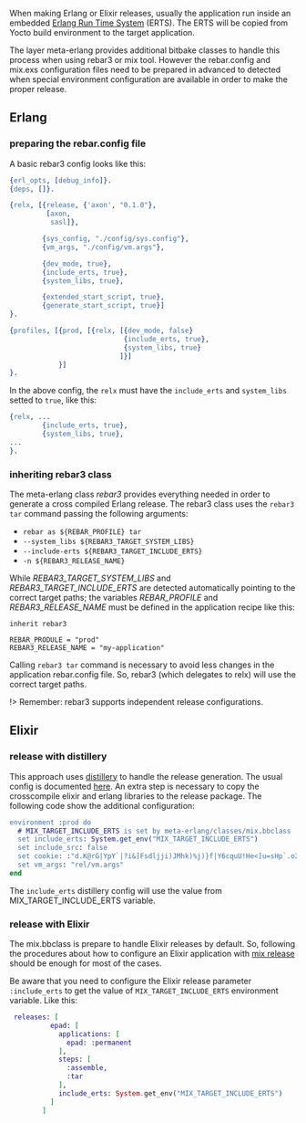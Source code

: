 When making Erlang or Elixir releases, usually the application run inside an
embedded
[Erlang Run Time System](https://erlang.org/doc/apps/erts/users_guide.html)
(ERTS). The ERTS will be copied from Yocto build environment to the target
application.

The layer meta-erlang provides additional bitbake classes to handle this process
when using rebar3 or mix tool. However the rebar.config and mix.exs
configuration files need to be prepared in advanced to detected when special
environment configuration are available in order to make the proper release.

## Erlang

### preparing the rebar.config file

A basic rebar3 config looks like this:

```erlang
{erl_opts, [debug_info]}.
{deps, []}.

{relx, [{release, {'axon', "0.1.0"},
         [axon,
          sasl]},

        {sys_config, "./config/sys.config"},
        {vm_args, "./config/vm.args"},

        {dev_mode, true},
        {include_erts, true},
        {system_libs, true},

        {extended_start_script, true},
        {generate_start_script, true}]
}.

{profiles, [{prod, [{relx, [{dev_mode, false}
                            {include_erts, true},
                            {system_libs, true}
                           ]}]
            }]
}.
```

In the above config, the `relx` must have the `include_erts` and `system_libs`
setted to `true`, like this:

```erlang
{relx, ...
        {include_erts, true},
        {system_libs, true},
...
}.
```

### inheriting rebar3 class

The meta-erlang class _rebar3_ provides everything needed in order to generate a
cross compiled Erlang release. The rebar3 class uses the `rebar3 tar` command
passing the following arguments:

- `rebar as ${REBAR_PROFILE} tar`
- `--system_libs ${REBAR3_TARGET_SYSTEM_LIBS}`
- `--include-erts ${REBAR3_TARGET_INCLUDE_ERTS}`
- `-n ${REBAR3_RELEASE_NAME}`

While _REBAR3_TARGET_SYSTEM_LIBS_ and _REBAR3_TARGET_INCLUDE_ERTS_ are detected
automatically pointing to the correct target paths; the variables
_REBAR_PROFILE_ and _REBAR3_RELEASE_NAME_ must be defined in the application
recipe like this:

```bitbake
inherit rebar3

REBAR_PRODULE = "prod"
REBAR3_RELEASE_NAME = "my-application"
```

Calling `rebar3 tar` command is necessary to avoid less changes in the
application rebar.config file. So, rebar3 (which delegates to relx) will use the
correct target paths.

!> Remember: rebar3 supports independent release configurations.

## Elixir

### release with distillery

This approach uses [distillery](https://github.com/bitwalker/distillery) to
handle the release generation. The usual config is documented
[here](https://hexdocs.pm/distillery/introduction/installation.html). An extra
step is necessary to copy the crosscompile elixir and erlang libraries to the
release package. The following code show the additional configuration:

```erlang
environment :prod do
  # MIX_TARGET_INCLUDE_ERTS is set by meta-erlang/classes/mix.bbclass
  set include_erts: System.get_env("MIX_TARGET_INCLUDE_ERTS")
  set include_src: false
  set cookie: :"d.K@rG|YpY`|?i&]Fsdljji)JMhk)%j)}f|Y6cquU!He<]u=sHp`.o2p[I3ee]gD"
  set vm_args: "rel/vm.args"
end
```

The `include_erts` distillery config will use the value from
MIX_TARGET_INCLUDE_ERTS variable.

### release with Elixir

The mix.bbclass is prepare to handle Elixir releases by default. So, following
the procedures about how to configure an Elixir application with
[mix release](https://hexdocs.pm/mix/Mix.Tasks.Release.html) should be enough
for most of the cases.

Be aware that you need to configure the Elixir release parameter `:include_erts`
to get the value of `MIX_TARGET_INCLUDE_ERTS` environment variable. Like this:

```elixir
 releases: [
          epad: [
            applications: [
              epad: :permanent
            ],
            steps: [
              :assemble,
              :tar
            ],
            include_erts: System.get_env("MIX_TARGET_INCLUDE_ERTS")
          ]
        ]
```
